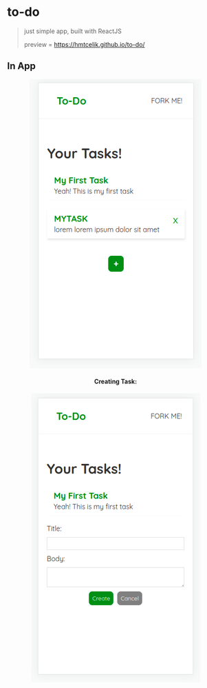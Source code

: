 # to-do
> just simple app, built with ReactJS
>
> preview = https://hmtcelik.github.io/to-do/

## In App
<p align="center">
  <img src="/public/ss3-todo.png">
</p>

<h4 align="center">Creating Task:</h4>
<p align="center";>
  <img src="/public/ss2-todo.png">
</p>
